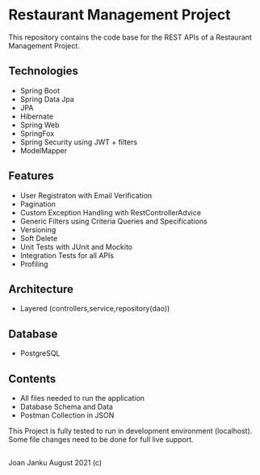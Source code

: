 # Restaurant Management Project
This repository contains the code base for the REST APIs of a Restaurant Management Project.

## Technologies 
- Spring Boot
- Spring Data Jpa
- JPA
- Hibernate
- Spring Web
- SpringFox
- Spring Security using JWT + filters
- ModelMapper

## Features
- User Registraton with Email Verification
- Pagination
- Custom Exception Handling with RestControllerAdvice
- Generic Filters using Criteria Queries and Specifications
- Versioning
- Soft Delete
- Unit Tests with JUnit and Mockito
- Integration Tests for all APIs
- Profiling

## Architecture
- Layered (controllers,service,repository(dao))

## Database
- PostgreSQL

## Contents
- All files needed to run the application
- Database Schema and Data
- Postman Collection in JSON

This Project is fully tested to run in development environment (localhost). Some file changes need to be done for full live support.
##
Joan Janku August 2021 (c) 
